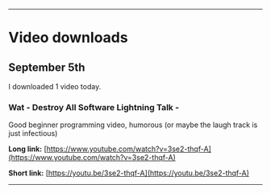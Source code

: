
***

# Video downloads

## September 5th

I downloaded 1 video today.

### Wat - Destroy All Software Lightning Talk -

Good beginner programming video, humorous (or maybe the laugh track is just infectious)

**Long link:** [https://www.youtube.com/watch?v=3se2-thqf-A](https://www.youtube.com/watch?v=3se2-thqf-A)

**Short link:** [https://youtu.be/3se2-thqf-A](https://youtu.be/3se2-thqf-A)

***
